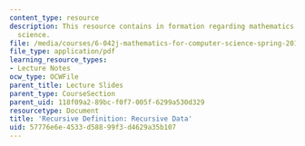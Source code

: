 ```yaml
---
content_type: resource
description: This resource contains in formation regarding mathematics for computer
  science.
file: /media/courses/6-042j-mathematics-for-computer-science-spring-2015/57776e6e4533d58899f3d4629a35b107_MIT6_042JS16_RecursiveData.pdf
file_type: application/pdf
learning_resource_types:
- Lecture Notes
ocw_type: OCWFile
parent_title: Lecture Slides
parent_type: CourseSection
parent_uid: 118f09a2-89bc-f0f7-005f-6299a530d329
resourcetype: Document
title: 'Recursive Definition: Recursive Data'
uid: 57776e6e-4533-d588-99f3-d4629a35b107
---
```


